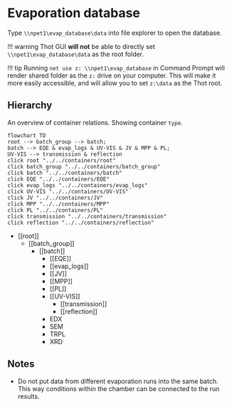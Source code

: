 # Evaporation database
Type `\\npet1\evap_database\data` into file explorer to open the database.  

!!! warning
    Thot GUI **will not** be able to directly set `\\npet1\evap_database\data` as the root folder.

!!! tip
    Running `net use z: \\npet1\evap_database` in Command Prompt will render shared folder as the `z:` drive on your computer. This will make it more easily accessible, and will allow you to set `z:\data` as the Thot root.

## Hierarchy
An overview of container relations. Showing container `type`.  

``` mermaid
flowchart TD
root --> batch_group --> batch;
batch --> EQE & evap_logs & UV-VIS & JV & MPP & PL;
UV-VIS --> transmission & reflection
click root "../../containers/root"
click batch_group "../../containers/batch_group"
click batch "../../containers/batch"
click EQE "../../containers/EQE"
click evap_logs "../../containers/evap_logs"
click UV-VIS "../../containers/UV-VIS"
click JV "../../containers/JV"
click MPP "../../containers/MPP"
click PL "../../containers/PL"
click transmission "../../containers/transmission"
click reflection "../../containers/reflection"
```

- [[root]]
	- [[batch_group]]
		- [[batch]]
			- [[EQE]]
			- [[evap_logs]]
			- [[JV]]
			- [[MPP]]
			- [[PL]]
			- [[UV-VIS]]
				- [[transmission]]
				- [[reflection]]
			- EDX
			- SEM
			- TRPL
			- XRD



## Notes
- Do not put data from different evaporation runs into the same batch. This way conditions within the chamber can be connected to the run results.
